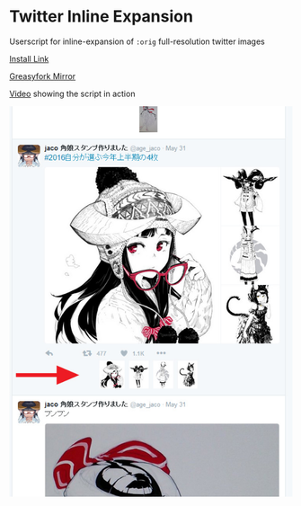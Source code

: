 # Twitter Inline Expansion

Userscript for inline-expansion of `:orig` full-resolution twitter images

<a href="twitter-orig.user.js?raw=true">Install Link</a>

<a href="https://greasyfork.org/en/scripts/21409-twitter-inline-expansion">Greasyfork Mirror</a>

<a href="doc/inline-expand.webm?raw=true">Video</a> showing the script in action

<img src="doc/inline-expand.jpg" />

